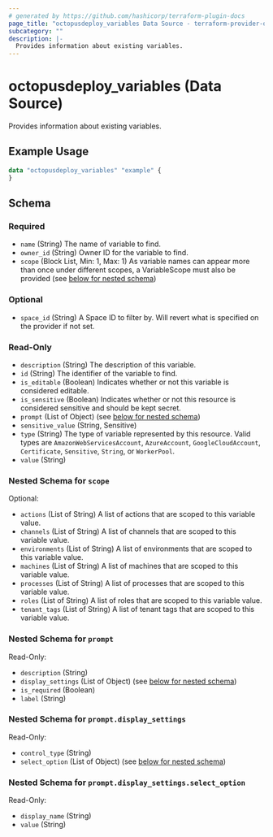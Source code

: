 ```yaml
---
# generated by https://github.com/hashicorp/terraform-plugin-docs
page_title: "octopusdeploy_variables Data Source - terraform-provider-octopusdeploy"
subcategory: ""
description: |-
  Provides information about existing variables.
---
```


# octopusdeploy_variables (Data Source)

Provides information about existing variables.

## Example Usage

```terraform
data "octopusdeploy_variables" "example" {
}
```

<!-- schema generated by tfplugindocs -->
## Schema

### Required

- `name` (String) The name of variable to find.
- `owner_id` (String) Owner ID for the variable to find.
- `scope` (Block List, Min: 1, Max: 1) As variable names can appear more than once under different scopes, a VariableScope must also be provided (see [below for nested schema](#nestedblock--scope))

### Optional

- `space_id` (String) A Space ID to filter by. Will revert what is specified on the provider if not set.

### Read-Only

- `description` (String) The description of this variable.
- `id` (String) The identifier of the variable to find.
- `is_editable` (Boolean) Indicates whether or not this variable is considered editable.
- `is_sensitive` (Boolean) Indicates whether or not this resource is considered sensitive and should be kept secret.
- `prompt` (List of Object) (see [below for nested schema](#nestedatt--prompt))
- `sensitive_value` (String, Sensitive)
- `type` (String) The type of variable represented by this resource. Valid types are `AmazonWebServicesAccount`, `AzureAccount`, `GoogleCloudAccount`, `Certificate`, `Sensitive`, `String`, or `WorkerPool`.
- `value` (String)

<a id="nestedblock--scope"></a>
### Nested Schema for `scope`

Optional:

- `actions` (List of String) A list of actions that are scoped to this variable value.
- `channels` (List of String) A list of channels that are scoped to this variable value.
- `environments` (List of String) A list of environments that are scoped to this variable value.
- `machines` (List of String) A list of machines that are scoped to this variable value.
- `processes` (List of String) A list of processes that are scoped to this variable value.
- `roles` (List of String) A list of roles that are scoped to this variable value.
- `tenant_tags` (List of String) A list of tenant tags that are scoped to this variable value.


<a id="nestedatt--prompt"></a>
### Nested Schema for `prompt`

Read-Only:

- `description` (String)
- `display_settings` (List of Object) (see [below for nested schema](#nestedobjatt--prompt--display_settings))
- `is_required` (Boolean)
- `label` (String)

<a id="nestedobjatt--prompt--display_settings"></a>
### Nested Schema for `prompt.display_settings`

Read-Only:

- `control_type` (String)
- `select_option` (List of Object) (see [below for nested schema](#nestedobjatt--prompt--display_settings--select_option))

<a id="nestedobjatt--prompt--display_settings--select_option"></a>
### Nested Schema for `prompt.display_settings.select_option`

Read-Only:

- `display_name` (String)
- `value` (String)


